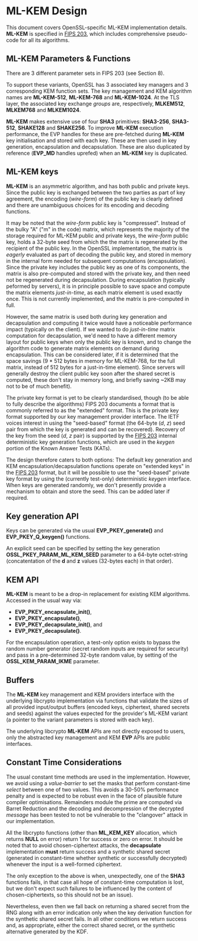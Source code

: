 ML-KEM Design
=============

This document covers OpenSSL-specific ML-KEM implementation details.
**ML-KEM** is specified in [FIPS 203], which includes comprehensive pseudo-code
for all its algorithms.

ML-KEM Parameters & Functions
-----------------------------

There are 3 different parameter sets in FIPS 203 (see Section 8).

To support these variants, OpenSSL has 3 associated key managers and 3
corresponding KEM function sets.
The key management and KEM algorithm names are **ML-KEM-512**, **ML-KEM-768**
and **ML-KEM-1024**.
At the TLS layer, the associated key exchange *groups* are, respectively,
**MLKEM512**, **MLKEM768** and **MLKEM1024**.

**ML-KEM** makes extensive use of four **SHA3** primitives: **SHA3-256**,
**SHA3-512**, **SHAKE128** and **SHAKE256**.
To improve **ML-KEM** execution performance, the EVP handles for these are
pre-fetched during **ML-KEM** key initialisation and stored with each key.
These are then used in key generation, encapsulation and decapsulation.
These are also duplicated by reference (**EVP_MD** handles uprefed) when an
**ML-KEM** key is duplicated.

ML-KEM keys
-----------

**ML-KEM** is an asymmetric algorithm, and has both public and private keys.
Since the public key is exchanged between the two parties as part of key
agreement, the encoding (*wire-form*) of the public key is clearly defined and
there are unambiguous choices for its encoding and decoding functions.

It may be noted that the *wire-form* public key is "compressed".
Instead of the bulky "A" ("m" in the code) matrix, which represents the majority
of the storage required for ML-KEM public and private keys, the *wire-form* public
key, holds a 32-byte seed from which the the matrix is regenerated by the recipient
of the public key.
In the OpenSSL implementation, the matrix is *eagerly* evaluated as part of
decoding the public key, and stored in memory in the internal form needed for
subsequent computations (encapsulation).
Since the private key includes the public key as one of its components, the matrix
is also pre-computed and stored with the private key, and then need not be
regenerated during decapsulation.
During encapsulation (typically peformed by servers), it is in principle
possible to save space and compute the matrix elements *just-in-time*, as each
matrix element is used exactly once.
This is not currently implemented, and the matrix is pre-computed in full.

However, the same matrix is used both during key generation and decapsulation
and computing it twice would have a noticeable performance impact (typically on
the client).
If we wanted to do *just-in-time* matrix computation for decapsulation, we'd
need to have a different memory layout for public keys when only the public key
is known, and to change the algorithm code to generate matrix elements on
demand during encapsulation.
This can be considered later, if it is determined that the space savings (9 *
512 bytes in memory for ML-KEM-768, for the full matrix, instead of 512 bytes
for a just-in-time element).
Since servers will generally destroy the client public key soon after the
shared secret is computed, these don't stay in memory long, and briefly saving
~2KB may not to be of much benefit).

The private key format is yet to be clearly standardised, though (to be able to
fully describe the algorithms) FIPS 203 documents a format that is commonly
referred to as the "extended" format.
This is the private key format supported by our key management provider
interface.
The IETF voices interest in using the "seed-based" format (the 64-byte (*d*,
*z*) seed pair from which the key is generated and can be recovered).
Recovery of the key from the seed (*d*, *z* pair) is supported by the [FIPS
203] internal deterministic key generation functions, which are used in the
*keygen* portion of the Known Answer Tests (KATs).

The design therefore caters to both options: The default key generation and KEM
encapsulation/decapsulation functions operate on "extended keys" in the
[FIPS 203] format, but it will be possible to use the "seed-based" private key
format by using the (currently test-only) deterministic *keygen* interface.
When keys are generated randomly, we don't presently provide a mechanism
to obtain and store the seed.
This can be added later if required.

Key generation API
------------------

Keys can be generated via the usual **EVP_PKEY_generate()** and
**EVP_PKEY_Q_keygen()** functions.

An explicit seed can be specified by setting the key generation
**OSSL_PKEY_PARAM_ML_KEM_SEED** parameter to a 64-byte octet-string
(concatentation of the **d** and **z** values (32-bytes each) in that order).

KEM API
-------

**ML-KEM** is meant to be a drop-in replacement for existing KEM algorithms.
Accessed in the usual way via:

- **EVP_PKEY_encapsulate_init()**,
- **EVP_PKEY_encapsulate()**,
- **EVP_PKEY_decapsulate_init()**, and
- **EVP_PKEY_decapsulate()**.

For the encapsulation operation, a test-only option exists to bypass the random
number generator (secret random inputs are required for security) and pass in
a pre-determined 32-byte random value, by setting of the
**OSSL_KEM_PARAM_IKME** parameter.

Buffers
-------

The **ML-KEM** key management and KEM providers interface with the underlying
libcrypto implementation via functions that validate the sizes of all provided
input/output buffers (encoded keys, ciphertext, shared secrets and seeds) against
the values expected for the provider's ML-KEM variant (a pointer to the variant
parameters is stored with each key).

The underlying libcrypto **ML-KEM** APIs are not directly exposed to users,
only the abstracted key management and KEM **EVP** APIs are public interfaces.

Constant Time Considerations
----------------------------

The usual constant time methods are used in the implementation.
However, we avoid using a *value-barrier* to set the masks that perform
constant-time *select* between one of two values.
This avoids a 30-50% performance penalty and is expected to be robust even in
the face of plausible future compiler optimisations.
Remainders module the prime are computed via Barret Reduction and the decoding
and decompression of the decrypted *message* has been tested to not be
vulnerable to the "clangover" attack in our implementation.

All the libcrypto functions (other than **ML_KEM_KEY** allocation, which
returns **NULL** on error) return 1 for success or zero on error.
It should be noted that to avoid chosen-ciphertext attacks, the
**decapsulate** implementation **must** return success and a synthetic
shared secret (generated in constant-time whether synthetic or successfully
decrypted) whenever the input is a well-formed ciphertext.

The only exception to the above is when, unexpectedly, one of the **SHA3**
functions fails, in that case all hope of constant-time computation is
lost, but we don't expect such failures to be influenced by the content
of chosen-ciphertexts, so this should not be an issue).

Nevertheless, even then we fall back on returning a shared secret from the RNG
along with an error indication only when the key derivation function
for the synthetic shared secret fails.
In all other conditions we return success and, as appropriate, either
the correct shared secret, or the synthetic alternative generated by the KDF.

<!-- Links  -->

[FIPS 203]:
    <https://nvlpubs.nist.gov/nistpubs/FIPS/NIST.FIPS.203.pdf>

